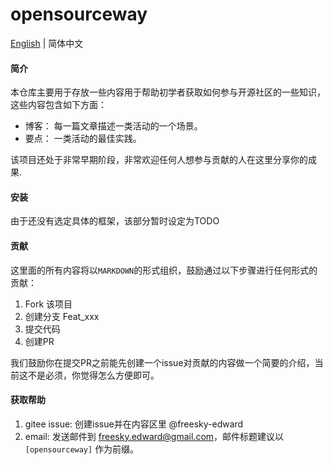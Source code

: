# opensourceway
[English](./README.md) | 简体中文

#### 简介

本仓库主要用于存放一些内容用于帮助初学者获取如何参与开源社区的一些知识，这些内容包含如下方面：

  - 博客： 每一篇文章描述一类活动的一个场景。
  - 要点： 一类活动的最佳实践。

该项目还处于非常早期阶段，非常欢迎任何人想参与贡献的人在这里分享你的成果.

#### 安装

由于还没有选定具体的框架，该部分暂时设定为TODO

#### 贡献

这里面的所有内容将以`MARKDOWN`的形式组织，鼓励通过以下步骤进行任何形式的贡献：

1.  Fork 该项目
2.  创建分支 Feat_xxx
3.  提交代码
4.  创建PR

我们鼓励你在提交PR之前能先创建一个issue对贡献的内容做一个简要的介绍，当前这不是必须，你觉得怎么方便即可。

#### 获取帮助

  1. gitee issue: 创建issue并在内容区里 @freesky-edward
  2. email: 发送邮件到 freesky.edward@gmail.com，邮件标题建议以 `[opensourceway]` 作为前缀。

